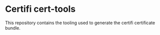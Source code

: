 # Certifi cert-tools

This repository contains the tooling used to generate the certifi certificate
bundle.
